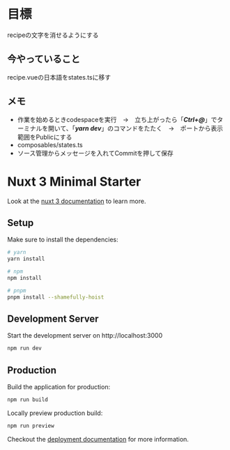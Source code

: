 # 目標
recipeの文字を消せるようにする

## 今やっていること
recipe.vueの日本語をstates.tsに移す
## メモ
- 作業を始めるときcodespaceを実行　→　立ち上がったら「___Ctrl+@___」でターミナルを開いて、「___yarn dev___」のコマンドをたたく　→　ポートから表示範囲をPublicにする  
- composables/states.ts  
- ソース管理からメッセージを入れてCommitを押して保存  

# Nuxt 3 Minimal Starter

Look at the [nuxt 3 documentation](https://v3.nuxtjs.org) to learn more.

## Setup

Make sure to install the dependencies:

```bash
# yarn
yarn install

# npm
npm install

# pnpm
pnpm install --shamefully-hoist
```

## Development Server

Start the development server on http://localhost:3000

```bash
npm run dev
```

## Production

Build the application for production:

```bash
npm run build
```

Locally preview production build:

```bash
npm run preview
```

Checkout the [deployment documentation](https://v3.nuxtjs.org/guide/deploy/presets) for more information.
